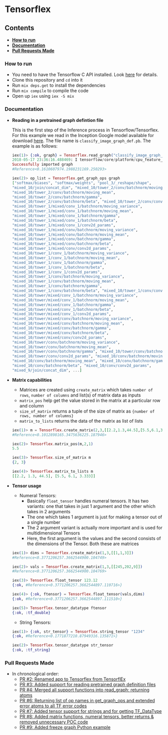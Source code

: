 # Tensorflex

## Contents
- [__How to run__](https://github.com/anshuman23/tensorflex/#how-to-run)
- [__Documentation__](https://github.com/anshuman23/tensorflex/#documentation) 
- [__Pull Requests Made__](https://github.com/anshuman23/tensorflex/#pull-requests-made) 



### How to run
- You need to have the Tensorflow C API installed. Look [here](https://www.tensorflow.org/install/install_c) for details.
- Clone this repository and `cd` into it
- Run `mix deps.get` to install the dependencies
- Run `mix compile` to compile the code
- Open up `iex` using `iex -S mix`


### Documentation

- __Reading in a pretrained graph defintion file__

    This is the first step of the Inference process in Tensorflow/Tensorflex. For this example we read in the Inception Google model available for download [here](http://download.tensorflow.org/models/image/imagenet/inception-2015-12-05.tgz). The file name is `classify_image_graph_def.pb`. The example is as follows:
    ```elixir
    iex(1)> {:ok, graph} = Tensorflex.read_graph("classify_image_graph_def.pb")
    2018-05-17 23:36:16.488469: I tensorflow/core/platform/cpu_feature_guard.cc:137] Your CPU supports instructions that    this TensorFlow binary was not compiled to use: SSE4.1 SSE4.2 AVX AVX2 FMA 2018-05-17 23:36:16.774442: W             tensorflow/core/framework/op_def_util.cc:334] OpBatchNormWithGlobalNormalization is deprecated. It will cease to work in   GraphDef version 9. Use tf.nn.batch_normalization().
    Successfully imported graph
    #Reference<0.1610607974.1988231169.250293>
    
    iex(2)> op_list = Tensorflex.get_graph_ops graph
    ["softmax/biases", "softmax/weights", "pool_3/_reshape/shape",
    "mixed_10/join/concat_dim", "mixed_10/tower_2/conv/batchnorm/moving_variance",
    "mixed_10/tower_2/conv/batchnorm/moving_mean",
    "mixed_10/tower_2/conv/batchnorm/gamma",
    "mixed_10/tower_2/conv/batchnorm/beta", "mixed_10/tower_2/conv/conv2d_params",
    "mixed_10/tower_1/mixed/conv_1/batchnorm/moving_variance",
    "mixed_10/tower_1/mixed/conv_1/batchnorm/moving_mean",
    "mixed_10/tower_1/mixed/conv_1/batchnorm/gamma",
    "mixed_10/tower_1/mixed/conv_1/batchnorm/beta",
    "mixed_10/tower_1/mixed/conv_1/conv2d_params",
    "mixed_10/tower_1/mixed/conv/batchnorm/moving_variance",
    "mixed_10/tower_1/mixed/conv/batchnorm/moving_mean",
    "mixed_10/tower_1/mixed/conv/batchnorm/gamma",
    "mixed_10/tower_1/mixed/conv/batchnorm/beta",
    "mixed_10/tower_1/mixed/conv/conv2d_params",
    "mixed_10/tower_1/conv_1/batchnorm/moving_variance",
    "mixed_10/tower_1/conv_1/batchnorm/moving_mean",
    "mixed_10/tower_1/conv_1/batchnorm/gamma",
    "mixed_10/tower_1/conv_1/batchnorm/beta",
    "mixed_10/tower_1/conv_1/conv2d_params",
    "mixed_10/tower_1/conv/batchnorm/moving_variance",
    "mixed_10/tower_1/conv/batchnorm/moving_mean",
    "mixed_10/tower_1/conv/batchnorm/gamma",
    "mixed_10/tower_1/conv/batchnorm/beta", "mixed_10/tower_1/conv/conv2d_params",
    "mixed_10/tower/mixed/conv_1/batchnorm/moving_variance",
    "mixed_10/tower/mixed/conv_1/batchnorm/moving_mean",
    "mixed_10/tower/mixed/conv_1/batchnorm/gamma",
    "mixed_10/tower/mixed/conv_1/batchnorm/beta",
    "mixed_10/tower/mixed/conv_1/conv2d_params",
    "mixed_10/tower/mixed/conv/batchnorm/moving_variance",
    "mixed_10/tower/mixed/conv/batchnorm/moving_mean",
    "mixed_10/tower/mixed/conv/batchnorm/gamma",
    "mixed_10/tower/mixed/conv/batchnorm/beta",
    "mixed_10/tower/mixed/conv/conv2d_params",
    "mixed_10/tower/conv/batchnorm/moving_variance",
    "mixed_10/tower/conv/batchnorm/moving_mean",
    "mixed_10/tower/conv/batchnorm/gamma", "mixed_10/tower/conv/batchnorm/beta",
    "mixed_10/tower/conv/conv2d_params", "mixed_10/conv/batchnorm/moving_variance",
    "mixed_10/conv/batchnorm/moving_mean", "mixed_10/conv/batchnorm/gamma",
    "mixed_10/conv/batchnorm/beta", "mixed_10/conv/conv2d_params",
    "mixed_9/join/concat_dim", ...]
    ```
    
    
- __Matrix capabilities__
    - Matrices are created using `create_matrix` which takes `number of rows`, `number of columns` and list(s) of matrix data as inputs
    - `matrix_pos` help get the value stored in the matrix at a particular row and column
    - `size_of_matrix` returns a tuple of the size of matrix as `{number of rows, number of columns}`
    - `matrix_to_lists` returns the data of the matrix as list of lists
    ```elixir
    iex(1)> m = Tensorflex.create_matrix(2,3,[[2.2,1.3,44.5],[5.5,6.1,3.333]])
    #Reference<0.1012898165.3475636225.187946>

    iex(2)> Tensorflex.matrix_pos(m,2,1)
    5.5

    iex(3)> Tensorflex.size_of_matrix m
    {2, 3}

    iex(4)> Tensorflex.matrix_to_lists m
    [[2.2, 1.3, 44.5], [5.5, 6.1, 3.333]]
    
 - __Tensor usage__
    - Numeral Tensors:
        - Basically `float_tensor` handles numeral tensors. It has two variants: one that takes in just 1 argument and the other which takes in 2 arguments
        - The one which takes 1 argument is just for making a tensor out of a single number
        - The 2 argument variant is actually more important and is used for multidimensional Tensors
        - Here, the first argument is the values and the second consists of the dimensions of the Tensor. Both these are matrices

    ```elixir
    iex(1)> dims = Tensorflex.create_matrix(1,3,[[1,1,3]])
    #Reference<0.3771206257.3662544900.104749>

    iex(2)> vals = Tensorflex.create_matrix(1,3,[[245,202,9]])
    #Reference<0.3771206257.3662544900.104769>

    iex(3)> Tensorflex.float_tensor 123.12
    {:ok, #Reference<0.3771206257.3662544897.110716>}

    iex(4)> {:ok, ftensor} = Tensorflex.float_tensor(vals,dims)
    {:ok, #Reference<0.3771206257.3662544897.111510>}

    iex(5)> Tensorflex.tensor_datatype ftensor
    {:ok, :tf_double}
    ```
    
    - String Tensors:
    
    ```elixir
    iex(1)> {:ok, str_tensor} = Tensorflex.string_tensor "1234"
    {:ok, #Reference<0.1771877210.87949316.135871>}
    
    iex(2)> Tensorflex.tensor_datatype str_tensor
    {:ok, :tf_string}


    ```
    
    
### Pull Requests Made 
- In chronological order:
    - [PR #2: Renamed app to Tensorflex from TensorflEx](https://github.com/anshuman23/tensorflex/pull/2) 
    - [PR #3: Added support for reading pretrained graph definition files](https://github.com/anshuman23/tensorflex/pull/3)
    - [PR #4: Merged all support functions into read_graph; returning atoms](https://github.com/anshuman23/tensorflex/pull/4)
    - [PR #6: Returning list of op names in get_graph_ops and extended error atoms to all TF error codes](https://github.com/anshuman23/tensorflex/pull/6)
    - [PR #7: Added tensor support for strings and for getting TF_DataType](https://github.com/anshuman23/tensorflex/pull/7)
    - [PR #8: Added matrix functions, numeral tensors, better returns & removed unnecessary POC code](https://github.com/anshuman23/tensorflex/pull/8)
    - [PR #9: Added freeze graph Python example](https://github.com/anshuman23/tensorflex/pull/9)
